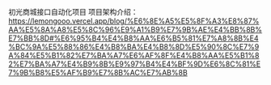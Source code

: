 初光商城接口自动化项目
项目架构介绍：<https://lemongooo.vercel.app/blog/%E6%8E%A5%E5%8F%A3%E8%87%AA%E5%8A%A8%E5%8C%96%E9%A1%B9%E7%9B%AE%E4%BB%8B%E7%BB%8D#%E6%95%B4%E4%B8%AA%E6%B5%81%E7%A8%8B%E4%BC%9A%E5%88%86%E4%B8%BA%E4%B8%8D%E5%90%8C%E7%9A%84%E5%B1%82%E7%BA%A7%E6%AF%8F%E4%B8%AA%E5%B1%82%E7%BA%A7%E4%B9%8B%E9%97%B4%E4%BF%9D%E6%8C%81%E7%9B%B8%E5%AF%B9%E7%8B%AC%E7%AB%8B>
